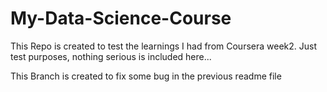 # My-Data-Science-Course
This Repo is created to test the learnings I had from Coursera week2.
Just test purposes, nothing serious is included here...

This Branch is created to fix some bug in the previous readme file
